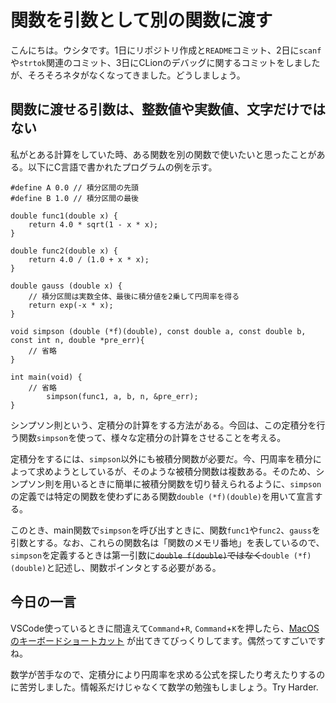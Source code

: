 # 関数を引数として別の関数に渡す
こんにちは。ウシタです。1日にリポジトリ作成と`README`コミット、2日に`scanf`や`strtok`関連のコミット、3日にCLionのデバッグに関するコミットをしましたが、そろそろネタがなくなってきました。どうしましょう。


## 関数に渡せる引数は、整数値や実数値、文字だけではない
私がとある計算をしていた時、ある関数を別の関数で使いたいと思ったことがある。以下にC言語で書かれたプログラムの例を示す。
```
#define A 0.0 // 積分区間の先頭
#define B 1.0 // 積分区間の最後

double func1(double x) {
    return 4.0 * sqrt(1 - x * x);
}

double func2(double x) {
    return 4.0 / (1.0 + x * x);
}

double gauss (double x) {
    // 積分区間は実数全体、最後に積分値を2乗して円周率を得る
    return exp(-x * x);
}

void simpson (double (*f)(double), const double a, const double b, const int n, double *pre_err){
    // 省略
}

int main(void) {
    // 省略
        simpson(func1, a, b, n, &pre_err);
}
```
シンプソン則という、定積分の計算をする方法がある。今回は、この定積分を行う関数`simpson`を使って、様々な定積分の計算をさせることを考える。

定積分をするには、`simpson`以外にも被積分関数が必要だ。今、円周率を積分によって求めようとしているが、そのような被積分関数は複数ある。そのため、シンプソン則を用いるときに簡単に被積分関数を切り替えられるように、`simpson`の定義では特定の関数を使わずにある関数`double (*f)(double)`を用いて宣言する。

このとき、main関数で`simpson`を呼び出すときに、関数`func1`や`func2`、`gauss`を引数とする。なお、これらの関数名は「関数のメモリ番地」を表しているので、`simpson`を定義するときは第一引数に~~`double f(double)`ではなく~~`double (*f)(double)`と記述し、関数ポインタとする必要がある。


## 今日の一言
VSCode使っているときに間違えて`Command`+`R`, `Command`+`K`を押したら、[MacOSのキーボードショートカット](https://code.visualstudio.com/shortcuts/keyboard-shortcuts-macos.pdf) が出てきてびっくりしてます。偶然ってすごいですね。

数学が苦手なので、定積分により円周率を求める公式を探したり考えたりするのに苦労しました。情報系だけじゃなくて数学の勉強もしましょう。Try Harder.